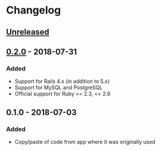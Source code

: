 # Changelog

## [Unreleased]

## [0.2.0] - 2018-07-31
### Added
- Support for Rails 4.x (in addition to 5.x)
- Support for MySQL and PostgreSQL
- Official support for Ruby >= 2.3, <= 2.6

## 0.1.0 - 2018-07-03
### Added
- Copy/paste of code from app where it was originally used

[Unreleased]: https://github.com/molawson/boolean_timestamp/compare/v0.2.0...HEAD
[0.2.0]: https://github.com/molawson/boolean_timestamp/compare/v0.1.0...v0.2.0
